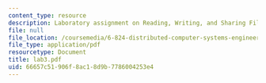 ```yaml
---
content_type: resource
description: Laboratory assignment on Reading, Writing, and Sharing Files.
file: null
file_location: /coursemedia/6-824-distributed-computer-systems-engineering-spring-2006/66657c51906f8ac18d9b7786004253e4_lab3.pdf
file_type: application/pdf
resourcetype: Document
title: lab3.pdf
uid: 66657c51-906f-8ac1-8d9b-7786004253e4
---
```

